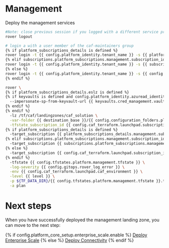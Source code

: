 
# Management
Deploy the management services

```bash
#Note: close previous session if you logged with a different service principal using --impersonate-sp-from-keyvault-url
rover logout

# login a with a user member of the caf-maintainers group
{% if platform_subscriptions_details is defined %}
rover login -t {{ config.platform_identity.tenant_name }} -s {{ platform_subscriptions_details.management.subscription_id }}
{% elif subscriptions.platform_subscriptions.management.subscription_id is defined %}
rover login -t {{ config.platform_identity.tenant_name }} -s {{ subscriptions.platform_subscriptions.management.subscription_id }}
{% else %}
rover login -t {{ config.platform_identity.tenant_name }} -s {{ config.caf_terraform.launchpad.subscription_id }}
{% endif %}

rover \
{% if platform_subscriptions_details.eslz is defined %}
{% if keyvaults is defined and config.platform_identity.azuread_identity_mode != "logged_in_user" %}
  --impersonate-sp-from-keyvault-url {{ keyvaults.cred_management.vault_uri }} \
{% endif %}
{% endif %}
  -lz /tf/caf/landingzones/caf_solution \
  -var-folder {{ destination_base }}/{{ config.configuration_folders.platform.destination_relative_path }}/{{ level }}/{{ base_folder }} \
  -tfstate_subscription_id {{ config.caf_terraform.launchpad.subscription_id }} \
{% if platform_subscriptions_details is defined %}
  -target_subscription {{ platform_subscriptions_details.management.subscription_id }} \
{% elif subscriptions.platform_subscriptions.management.subscription_id is defined %}
  -target_subscription {{ subscriptions.platform_subscriptions.management.subscription_id }} \
{% else %}
  -target_subscription {{ config.caf_terraform.launchpad.subscription_id }} \
{% endif %}
  -tfstate {{ config.tfstates.platform.management.tfstate }} \
  -log-severity {{ config.gitops.rover_log_error }} \
  -env {{ config.caf_terraform.launchpad.caf_environment }} \
  -level {{ level }} \
  -p ${TF_DATA_DIR}/{{ config.tfstates.platform.management.tfstate }}.tfplan \
  -a plan

```


# Next steps

When you have successfully deployed the management landing zone, you can move to the next step:

{% if config.platform_core_setup.enterprise_scale.enable %}
 [Deploy Enterprise Scale](../../level1/eslz/readme.md)
{% else %}
 [Deploy Connectivity](../../level2/connectivity/readme.md)
{% endif %}
